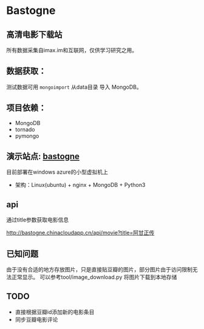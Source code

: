# Bastogne

高清电影下载站
---


所有数据采集自imax.im和互联网，仅供学习研究之用。



## 数据获取：

测试数据可用 `mongoimport` 从data目录 导入 MongoDB。



## 项目依赖：

* MongoDB
* tornado
* pymongo



## 演示站点: [bastogne](http://bastogne.chinacloudapp.cn)

目前部署在windows azure的小型虚拟机上

* 架构：Linux(ubuntu) + nginx + MongoDB + Python3


## api

通过title参数获取电影信息

http://bastogne.chinacloudapp.cn/api/movie?title=阿甘正传


## 已知问题

由于没有合适的地方存放图片，只是直接贴豆瓣的图片，部分图片由于访问限制无法正常显示。
可以参考tool/image_download.py 将图片下载到本地存储



## TODO

* 直接根据豆瓣id添加新的电影条目
* 同步豆瓣电影评论